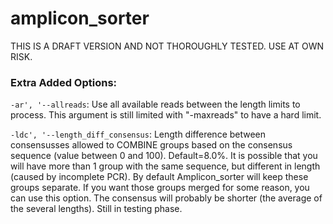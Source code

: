 
# amplicon_sorter

THIS IS A DRAFT VERSION AND NOT THOROUGHLY TESTED.  USE AT OWN RISK.

### Extra Added Options:

`-ar', '--allreads`: Use all available reads between the length limits to process.  This argument is still limited with "-maxreads" to have a hard limit.

`-ldc', '--length_diff_consensus`: Length difference between consensusses allowed to COMBINE groups based on the consensus sequence (value between 0 and 100). Default=8.0%.  It is possible that you will have more than 1 group with the same sequence, but different in length (caused by incomplete PCR).  By default Amplicon_sorter will keep these groups separate.  If you want those groups merged for some reason, you can use this option.  The consensus will probably be shorter (the average of the several lengths).  Still in testing phase.



